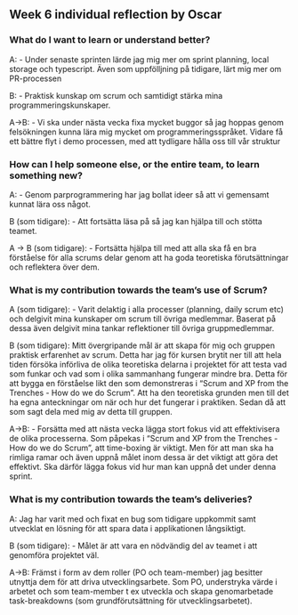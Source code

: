 ## Week 6 individual reflection by Oscar

### What do I want to learn or understand better?
A: - Under senaste sprinten lärde jag mig mer om sprint planning, local storage och typescript. Även som uppfölljning på tidigare, lärt mig mer om PR-processen

B: - Praktisk kunskap om scrum och samtidigt stärka mina programmeringskunskaper.

A->B: - Vi ska under nästa vecka fixa mycket buggor så jag hoppas genom felsökningen kunna lära mig mycket om programmeringsspråket. Vidare få ett bättre flyt i demo processen, med att tydligare hålla oss till vår struktur 

### How can I help someone else, or the entire team, to learn something new?
A: - Genom parprogrammering har jag bollat ideer så att vi gemensamt kunnat lära oss något. 

B (som tidigare): - Att fortsätta läsa på så jag kan hjälpa till och stötta teamet.

A -> B (som tidigare): - Fortsätta hjälpa till med att alla ska få en bra förståelse för alla scrums delar genom att ha goda teoretiska förutsättningar och reflektera över dem.

### What is my contribution towards the team’s use of Scrum?
A (som tidigare): - Varit delaktig i alla processer (planning, daily scrum etc) och delgivit mina kunskaper om scrum till övriga medlemmar. Baserat på dessa även delgivit mina tankar reflektioner till övriga gruppmedlemmar.

B (som tidigare): Mitt övergripande mål är att skapa för mig och gruppen praktisk erfarenhet av scrum. Detta har jag för kursen brytit ner till att hela tiden försöka införliva de olika teoretiska delarna i projektet för att testa vad som funkar och vad som i olika sammanhang fungerar mindre bra. Detta för att bygga en förståelse likt den som demonstreras i “Scrum and XP from the Trenches - How do we do Scrum”. Att ha den teoretiska grunden men till det ha egna anteckningar om när och hur det fungerar i praktiken. Sedan då att som sagt dela med mig av detta till gruppen.

A->B: - Forsätta med att nästa vecka lägga stort fokus vid att effektivisera de olika processerna. Som påpekas i “Scrum and XP from the Trenches - How do we do Scrum”, att time-boxing är viktigt. Men för att man ska ha rimliga ramar och även uppnå målet inom dessa är det viktigt att göra det effektivt. Ska därför lägga fokus vid hur man kan uppnå det under denna sprint.

### What is my contribution towards the team’s deliveries?
A: Jag har varit med och fixat en bug som tidigare uppkommit samt utvecklat en lösning för att spara data i applikationen långsiktigt. 

B (som tidigare): - Målet är att vara en nödvändig del av teamet i att genomföra projektet väl.

A->B: Främst i form av dem roller (PO och team-member) jag besitter utnyttja dem för att driva utvecklingsarbete. Som PO, understryka värde i arbetet och som team-member t ex utveckla och skapa genomarbetade task-breakdowns (som grundförutsättning för utvecklingsarbetet).

